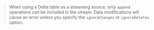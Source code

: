 > When using a Delta table as a streaming source, only `append` operations can be included in the stream.
> Data modifications will cause an error unless you specify the `ignoreChanges` or `ignoreDeletes` option.